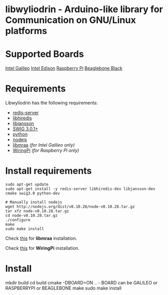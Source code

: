 libwyliodrin - Arduino-like library for Communication on GNU/Linux platforms
============



Supported Boards
============
[Intel Galileo](http://arduino.cc/en/ArduinoCertified/IntelGalileo)
[Intel Edison](http://www.intel.com/content/www/us/en/do-it-yourself/edison.html)
[Raspberry Pi](http://www.raspberrypi.org/)
[Beaglebone Black](http://beagleboard.org/BLACK)



Requirements
============
Libwyliodrin has the following requirements:
  * [redis-server](http://redis.io/)
  * [libhiredis](https://github.com/redis/hiredis)
  * [libjansson](https://github.com/akheron/jansson)
  * [SWIG 3.0.1+](http://www.swig.org/)
  * [python](https://www.python.org/)
  * [nodejs](http://nodejs.org/)
  * [libmraa](https://github.com/intel-iot-devkit/mraa) *(for Intel Galileo only)*
  * [WiringPi](http://wiringpi.com/) *(for Raspberry Pi only)*



Install requirements
==========
~~~~~~~~~~~~~{.sh}
sudo apt-get update
sudo apt-get install -y redis-server libhiredis-dev libjansson-dev cmake swig3.0 python-dev

# Manually install nodejs
wget http://nodejs.org/dist/v0.10.28/node-v0.10.28.tar.gz
tar xfz node-v0.10.28.tar.gz
cd node-v0.10.28.tar.gz
./configure
make
sudo make install
~~~~~~~~~~~~~

Check [this](https://github.com/intel-iot-devkit/mraa/blob/master/docs/building.md) for **libmraa** installation.

Check [this](http://wiringpi.com/download-and-install/) for **WiringPi** installation.



Install
==========
  mkdir build
  cd build
  cmake -DBOARD=ON .. - BOARD can be GALILEO or RASPBERRYPI or BEAGLEBONE
  make
  sudo make install
